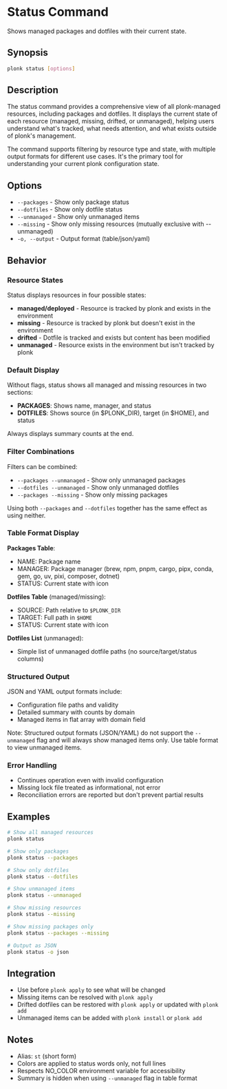# Status Command

Shows managed packages and dotfiles with their current state.

## Synopsis

```bash
plonk status [options]
```

## Description

The status command provides a comprehensive view of all plonk-managed resources, including packages and dotfiles. It displays the current state of each resource (managed, missing, drifted, or unmanaged), helping users understand what's tracked, what needs attention, and what exists outside of plonk's management.

The command supports filtering by resource type and state, with multiple output formats for different use cases. It's the primary tool for understanding your current plonk configuration state.

## Options

- `--packages` - Show only package status
- `--dotfiles` - Show only dotfile status
- `--unmanaged` - Show only unmanaged items
- `--missing` - Show only missing resources (mutually exclusive with --unmanaged)
- `-o, --output` - Output format (table/json/yaml)

## Behavior

### Resource States

Status displays resources in four possible states:
- **managed/deployed** - Resource is tracked by plonk and exists in the environment
- **missing** - Resource is tracked by plonk but doesn't exist in the environment
- **drifted** - Dotfile is tracked and exists but content has been modified
- **unmanaged** - Resource exists in the environment but isn't tracked by plonk

### Default Display

Without flags, status shows all managed and missing resources in two sections:
- **PACKAGES**: Shows name, manager, and status
- **DOTFILES**: Shows source (in $PLONK_DIR), target (in $HOME), and status

Always displays summary counts at the end.

### Filter Combinations

Filters can be combined:
- `--packages --unmanaged` - Show only unmanaged packages
- `--dotfiles --unmanaged` - Show only unmanaged dotfiles
- `--packages --missing` - Show only missing packages

Using both `--packages` and `--dotfiles` together has the same effect as using neither.

### Table Format Display

**Packages Table**:
- NAME: Package name
- MANAGER: Package manager (brew, npm, pnpm, cargo, pipx, conda, gem, go, uv, pixi, composer, dotnet)
- STATUS: Current state with icon

**Dotfiles Table** (managed/missing):
- SOURCE: Path relative to `$PLONK_DIR`
- TARGET: Full path in `$HOME`
- STATUS: Current state with icon

**Dotfiles List** (unmanaged):
- Simple list of unmanaged dotfile paths (no source/target/status columns)

### Structured Output

JSON and YAML output formats include:
- Configuration file paths and validity
- Detailed summary with counts by domain
- Managed items in flat array with domain field

Note: Structured output formats (JSON/YAML) do not support the `--unmanaged` flag and will always show managed items only. Use table format to view unmanaged items.

### Error Handling

- Continues operation even with invalid configuration
- Missing lock file treated as informational, not error
- Reconciliation errors are reported but don't prevent partial results

## Examples

```bash
# Show all managed resources
plonk status

# Show only packages
plonk status --packages

# Show only dotfiles
plonk status --dotfiles

# Show unmanaged items
plonk status --unmanaged

# Show missing resources
plonk status --missing

# Show missing packages only
plonk status --packages --missing

# Output as JSON
plonk status -o json
```

## Integration

- Use before `plonk apply` to see what will be changed
- Missing items can be resolved with `plonk apply`
- Drifted dotfiles can be restored with `plonk apply` or updated with `plonk add`
- Unmanaged items can be added with `plonk install` or `plonk add`

## Notes

- Alias: `st` (short form)
- Colors are applied to status words only, not full lines
- Respects NO_COLOR environment variable for accessibility
- Summary is hidden when using `--unmanaged` flag in table format
